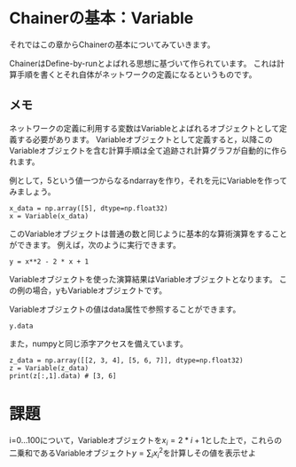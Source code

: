# Chainerの基本：Variable

それではこの章からChainerの基本についてみていきます。

ChainerはDefine-by-runとよばれる思想に基づいて作られています。
これは計算手順を書くとそれ自体がネットワークの定義になるというものです。

## メモ

ネットワークの定義に利用する変数はVariableとよばれるオブジェクトとして定義する必要があります。
Variableオブジェクトとして定義すると，以降このVariableオブジェクトを含む計算手順は全て追跡され計算グラフが自動的に作られます。

例として，5という値一つからなるndarrayを作り，それを元にVariableを作ってみましょう。

```
x_data = np.array([5], dtype=np.float32)
x = Variable(x_data)
```

このVariableオブジェクトは普通の数と同じように基本的な算術演算をすることができます。
例えば，次のように実行できます。

```
y = x**2 - 2 * x + 1
```

Variableオブジェクトを使った演算結果はVariableオブジェクトとなります。
この例の場合，yもVariableオブジェクトです。

Variableオブジェクトの値はdata属性で参照することができます。

```
y.data
```

また，numpyと同じ添字アクセスを備えています。

```
z_data = np.array([[2, 3, 4], [5, 6, 7]], dtype=np.float32)
z = Variable(z_data)
print(z[:,1].data) # [3, 6]
```

# 課題

i=0...100について，Variableオブジェクトを$x_i=2*i+1$とした上で，これらの二乗和であるVariableオブジェクト$y=\sum_i x_i^2$を計算しその値を表示せよ
